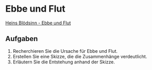 Ebbe und Flut
================

[Heins Blödsinn - Ebbe und Flut](https://youtu.be/qJzzPYjKf0o?si=ZloLeiwwyUuIoy9-)

## Aufgaben

1. Recherchieren Sie die Ursache für Ebbe und Flut.
2. Erstellen Sie eine Skizze, die die Zusammenhänge verdeutlicht.
1. Erläutern Sie die Entstehung anhand der Skizze.
